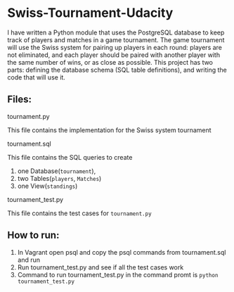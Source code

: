 # Swiss-Tournament-Udacity
I have written a Python module that uses the PostgreSQL database to keep track of players and matches in a game tournament. 
The game tournament will use the Swiss system for pairing up players in each round:
players are not eliminated, and each player should be paired with another player with the same number of wins, 
or as close as possible.  This project has two parts: defining the database schema (SQL table definitions), 
and writing the code that will use it.

## Files:

tournament.py

This file contains the implementation for the Swiss system tournament

tournament.sql

This file contains the SQL queries to create 
 1. one Database(`tournament`),
 2. two Tables(`players`, `Matches`)
 3. one View(`standings`)

tournament_test.py

This file contains the test cases for `tournament.py`

## How to run:

1. In Vagrant open psql and copy the psql commands from tournament.sql and run 
2. Run tournament_test.py and see if all the test cases work
3. Command to run tournament_test.py in the command promt is `python tournament_test.py`
